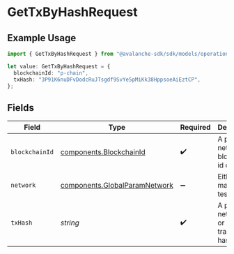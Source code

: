 # GetTxByHashRequest

## Example Usage

```typescript
import { GetTxByHashRequest } from "@avalanche-sdk/sdk/models/operations";

let value: GetTxByHashRequest = {
  blockchainId: "p-chain",
  txHash: "3P91K6nuDFvDodcRuJTsgdf9SvYe5pMiKk38HppsoeAiEztCP",
};
```

## Fields

| Field                                                                          | Type                                                                           | Required                                                                       | Description                                                                    | Example                                                                        |
| ------------------------------------------------------------------------------ | ------------------------------------------------------------------------------ | ------------------------------------------------------------------------------ | ------------------------------------------------------------------------------ | ------------------------------------------------------------------------------ |
| `blockchainId`                                                                 | [components.BlockchainId](../../models/components/blockchainid.md)             | :heavy_check_mark:                                                             | A primary network blockchain id or alias.                                      | p-chain                                                                        |
| `network`                                                                      | [components.GlobalParamNetwork](../../models/components/globalparamnetwork.md) | :heavy_minus_sign:                                                             | Either mainnet or testnet/fuji.                                                | mainnet                                                                        |
| `txHash`                                                                       | *string*                                                                       | :heavy_check_mark:                                                             | A primary network (P or X chain) transaction hash.                             | 3P91K6nuDFvDodcRuJTsgdf9SvYe5pMiKk38HppsoeAiEztCP                              |